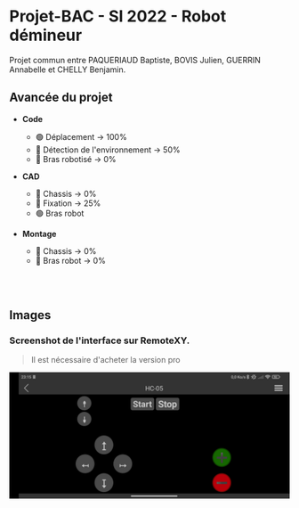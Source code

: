 # Projet-BAC -  SI 2022 - Robot démineur

Projet commun entre PAQUERIAUD Baptiste, BOVIS Julien, GUERRIN Annabelle et CHELLY Benjamin.

## Avancée du projet
- **Code**
  - 🟢 Déplacement → 100%
  - 🔵 Détection de l'environnement → 50%
  - 🔴 Bras robotisé → 0%

- **CAD**
  - 🔴 Chassis → 0%
  - 🔵 Fixation → 25%
  - 🟢 Bras robot

- **Montage**
  - 🔴 Chassis → 0%
  - 🔴 Bras robot → 0%

<br></br>
## Images

### Screenshot de l'interface sur RemoteXY. 
> Il est nécessaire d'acheter la version pro

![](https://raw.githubusercontent.com/BaptisteP31/Projet-BAC/main/RemoteXY%20screenshot.jpg)